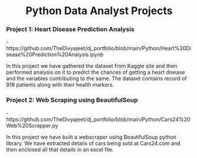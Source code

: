 <h1 align="center">Python Data Analyst Projects</h1>

<h3>Project 1: Heart Disease Prediction Analysis</h3> - https://github.com/TheDivyajeet/dj_portfolio/blob/main/Python/Heart%20Disease%20Prediction%20Analysis.ipynb

In this project we have gathered the dataset from Kaggle site and then performed analysis on it to predict the chances of getting a heart disease and the variables contributing to the same.
The dataset contains record of 918 patients along with their health markers.

<h3>Project 2: Web Scraping using BeautifulSoup</h3> - https://github.com/TheDivyajeet/dj_portfolio/blob/main/Python/Cars24%20Web%20Scrapper.py

In this project we have built a webscraper using BeautifulSoup python library.
We have extracted details of cars being sold at Cars24.com and then enclosed all that details in an excel file.
